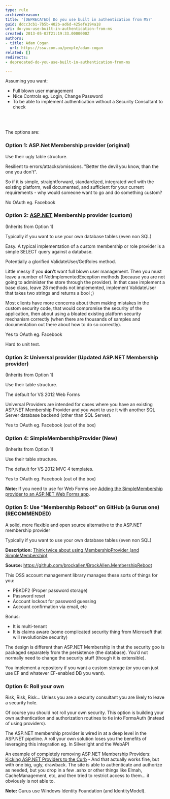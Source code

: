 ```yaml
---
type: rule
archivedreason: 
title: '[DEPRECATED] Do you use built in authentication from MS?'
guid: ddcc3cb1-7b5b-402b-ad6d-425efe194a18
uri: do-you-use-built-in-authentication-from-ms
created: 2013-05-02T21:19:33.0000000Z
authors:
- title: Adam Cogan
  url: https://ssw.com.au/people/adam-cogan
related: []
redirects:
- deprecated-do-you-use-built-in-authentication-from-ms

---
```



<p>Assuming you want&#58;</p><ul>
<li>Full blown user management</li><li>Nice Controls eg. Login, Change Password</li><li>To be able to implement authentication without a Security Consultant to check</li></ul>
<br><excerpt class='endintro'></excerpt><br>
<p>The options are&#58;</p><h3>Option 1&#58; ASP.Net Membership provider (original)</h3><p>Use their ugly table structure.</p><p>Resilient to errors/attacks/omissions. &quot;Better the devil you know, than the one you don't&quot;.</p><p>So if it is simple, straightforward, standardized, integrated well with the existing platform, well documented, and sufficient for your current requirements - why would someone want to go and do something custom?</p><p>No OAuth eg. Facebook</p><h3>Option 2&#58; <a href="http&#58;//www.asp.net/" target="_blank">ASP.NET</a> Membership provider (custom)</h3><p>(Inherits from Option 1)</p><p>Typically if you want to use your own database tables (even non SQL)</p><p>Easy. A typical implementation of a custom membership or role provider is a simple SELECT query against a database.</p><p>Potentially a glorified ValidateUser/GetRoles method.</p><p>Little messy if you <strong>don’t</strong> want full blown user management. Then you must leave a number of NotImplementedException methods (because you are not going to administer the store through the provider). In that case implement a base class, leave 28 methods not implemented, implement ValidateUser that takes two strings and returns a bool ;)</p><p>Most clients have more concerns about them making mistakes in the custom security code, that would compromise the security of the application, then about using a bloated existing platform security mechanism correctly (when there are thousands of samples and documentation out there about how to do so correctly).</p><p>Yes to OAuth eg. Facebook</p><p>Hard to unit test.</p><h3>Option 3&#58; Universal provider (Updated ASP.NET Membership provider)</h3><p>(Inherits from Option 1)</p><p>Use their table structure.</p><p>The default for VS 2012 Web Forms</p><p>Universal Providers are intended for cases where you have an existing ASP.NET Membership Provider and you want to use it with another SQL Server database backend (other than SQL Server). </p><p>Yes to OAuth eg. Facebook (out of the box)</p><h3>Option 4&#58; SimpleMembershipProvider (New)</h3><p>(Inherits from Option 1)</p><p>Use their table structure. </p><p>The default for VS 2012 MVC 4 templates.</p><p>Yes to OAuth eg. Facebook (out of the box)</p><p><strong>Note&#58;</strong> If you need to use for Web Forms see <a href="http&#58;//blogs.msmvps.com/luisabreu/blog/2012/09/24/adding-the-simplemembership-provider-to-an-asp-net-web-forms-app/" target="_blank">Adding the SimpleMembership provider to an ASP.NET Web Forms app</a>.</p><h3>Option 5&#58; Use “Membership Reboot” on GitHub (a Gurus one) (RECOMMENDED)</h3><p>A solid, more flexible and open source alternative to the ASP.NET membership provider</p><p>Typically if you want to use your own database tables (even non SQL)</p><p><strong>Description&#58;</strong> <a href="http&#58;//brockallen.com/2012/09/02/think-twice-about-using-membershipprovider-and-simplemembership/" target="_blank">Think twice about using MembershipProvider (and SimpleMembership)</a></p><p><strong>Source&#58;</strong> <a href="https&#58;//github.com/brockallen/BrockAllen.MembershipReboot" target="_blank">https&#58;//github.com/brockallen/BrockAllen.MembershipReboot</a></p><p>This OSS account management library manages these sorts of things for you&#58;</p><ul><li>PBKDF2 (Proper password storage)</li><li>Password reset</li><li>Account lockout for password guessing</li><li>Account confirmation via email, etc</li></ul><p>Bonus&#58;</p><ul><li>It is multi-tenant</li><li> It is claims aware (some complicated security thing from Microsoft that will revolutionize security) </li></ul><p>The design is different than ASP.NET Membership in that the security goo is packaged separately from the persistence (the database). You’d not normally need to change the security stuff (though it is extensible).</p><p>You implement a repository if you want a custom storage (or you can just use EF and whatever EF-enabled DB you want). </p><h3>Option 6&#58; Roll your own</h3><p>Risk, Risk, Risk... Unless you are a security consultant you are likely to leave a security hole.</p><p>Of course you should not roll your own security. This option is building your own authentication and authorization routines to tie into FormsAuth (instead of using providers).</p><p>The ASP.NET membership provider is wired in at a deep level in the ASP.NET pipeline. A roll your own solution loses you the benefits of leveraging this integration eg. In Silverlight and the WebAPI</p><p>An example of completely removing ASP.NET Membership Providers&#58; <a href="http&#58;//www.devproconnections.com/article/aspnet2/Kicking-ASP-NET-Providers-to-the-Curb-129584" target="_blank">Kicking ASP.NET Providers to the Curb</a> - And that actually works fine, but with one big, ugly, drawback.  The site is able to authenticate and authorize as needed, but you drop in a few .ashx or other things like Elmah, CacheManagement, etc, and then tried to restrict access to them... it obviously is not able to.</p><p><strong>Note&#58;</strong> Gurus use Windows Identity Foundation (and IdentityModel).</p>


